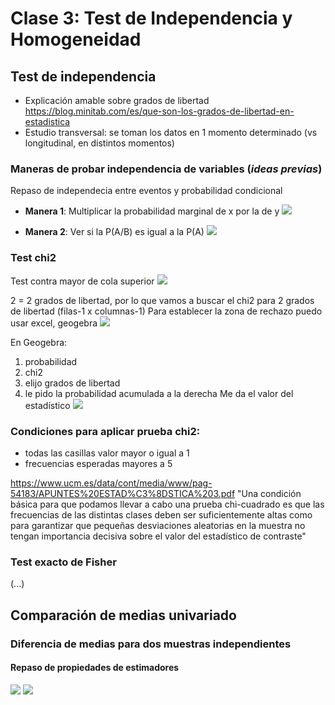 # Clase 3: Test de Independencia y Homogeneidad

## Test de independencia
* Explicación amable sobre grados de libertad https://blog.minitab.com/es/que-son-los-grados-de-libertad-en-estadistica
* Estudio transversal: se toman los datos en 1 momento determinado (vs longitudinal, en distintos momentos)

### Maneras de probar independencia de variables (*ideas previas*)
Repaso de independecia entre eventos y probabilidad condicional
* **Manera 1**: Multiplicar la probabilidad marginal de x por la de y
![](https://i.imgur.com/BJd38Y3.jpg)


* **Manera 2**: Ver si la P(A/B) es igual a la P(A)
![](https://i.imgur.com/53BJZvp.png)

### Test chi2
Test contra mayor de cola superior
![](https://i.imgur.com/xPTPbyR.png)

2 = 2 grados de libertad, por lo que vamos a buscar el chi2 para 2 grados de libertad (filas-1 x columnas-1)
Para establecer la zona de rechazo puedo usar excel, geogebra
![](https://i.imgur.com/1MSKpW8.png)

En Geogebra:
1. probabilidad
2. chi2
3. elijo grados de libertad 
4. le pido la probabilidad acumulada a la derecha
Me da el valor del estadístico
![](https://i.imgur.com/pe6xaF2.png)

### Condiciones para aplicar prueba chi2:
* todas las casillas valor mayor o igual a 1
* frecuencias esperadas mayores a 5

https://www.ucm.es/data/cont/media/www/pag-54183/APUNTES%20ESTAD%C3%8DSTICA%203.pdf
"Una condición básica para que podamos llevar a cabo una prueba chi-cuadrado es que las frecuencias de las distintas clases deben ser suficientemente altas como para garantizar que pequeñas desviaciones aleatorias en la muestra no tengan importancia decisiva sobre el valor del estadístico de contraste"

### Test exacto de Fisher
(...)

## Comparación de medias univariado

### Diferencia de medias para dos muestras independientes
#### Repaso de propiedades de estimadores
![](https://i.imgur.com/nqqHPzR.png)
![](https://i.imgur.com/ftqatlI.png)

